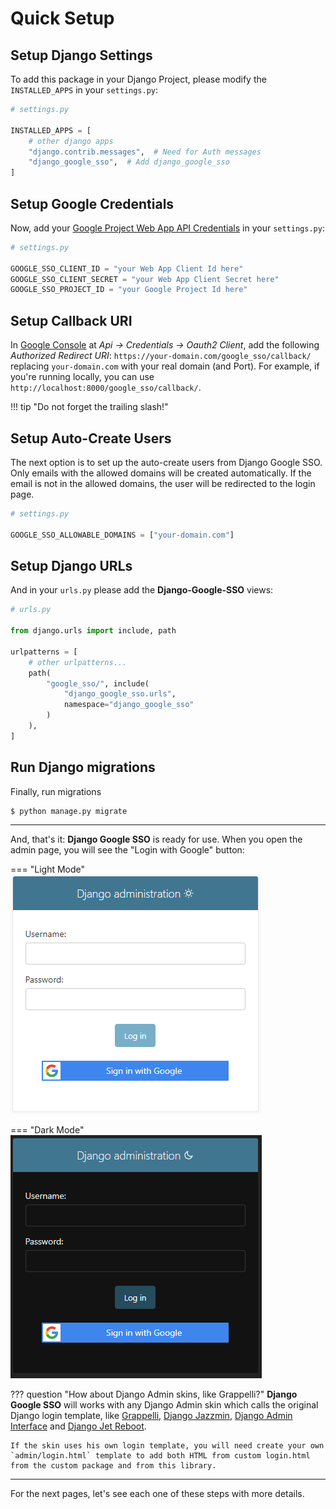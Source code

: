 # Quick Setup

## Setup Django Settings

To add this package in your Django Project, please modify the `INSTALLED_APPS` in your `settings.py`:

```python
# settings.py

INSTALLED_APPS = [
    # other django apps
    "django.contrib.messages",  # Need for Auth messages
    "django_google_sso",  # Add django_google_sso
]
```

## Setup Google Credentials

Now, add your [Google Project Web App API Credentials](https://console.cloud.google.com/apis/credentials) in your `settings.py`:

```python
# settings.py

GOOGLE_SSO_CLIENT_ID = "your Web App Client Id here"
GOOGLE_SSO_CLIENT_SECRET = "your Web App Client Secret here"
GOOGLE_SSO_PROJECT_ID = "your Google Project Id here"
```

## Setup Callback URI

In [Google Console](https://console.cloud.google.com/apis/credentials) at _Api -> Credentials -> Oauth2 Client_,
add the following _Authorized Redirect URI_: `https://your-domain.com/google_sso/callback/` replacing `your-domain.com` with your
real domain (and Port). For example, if you're running locally, you can use `http://localhost:8000/google_sso/callback/`.

!!! tip "Do not forget the trailing slash!"

## Setup Auto-Create Users

The next option is to set up the auto-create users from Django Google SSO. Only emails with the allowed domains will be
created automatically. If the email is not in the allowed domains, the user will be redirected to the login page.

```python
# settings.py

GOOGLE_SSO_ALLOWABLE_DOMAINS = ["your-domain.com"]
```

## Setup Django URLs

And in your `urls.py` please add the **Django-Google-SSO** views:

```python
# urls.py

from django.urls import include, path

urlpatterns = [
    # other urlpatterns...
    path(
        "google_sso/", include(
            "django_google_sso.urls",
            namespace="django_google_sso"
        )
    ),
]
```

## Run Django migrations

Finally, run migrations

```shell
$ python manage.py migrate
```

---

And, that's it: **Django Google SSO** is ready for use. When you open the admin page, you will see the "Login with Google" button:

=== "Light Mode"
    ![](images/django_login_with_google_light.png)

=== "Dark Mode"
    ![](images/django_login_with_google_dark.png)

??? question "How about Django Admin skins, like Grappelli?"
    **Django Google SSO** will works with any Django Admin skin which calls the original Django login template, like
    [Grappelli](https://github.com/sehmaschine/django-grappelli), [Django Jazzmin](https://github.com/farridav/django-jazzmin),
    [Django Admin Interface](https://github.com/fabiocaccamo/django-admin-interface) and [Django Jet Reboot](https://github.com/assem-ch/django-jet-reboot).

    If the skin uses his own login template, you will need create your own `admin/login.html` template to add both HTML from custom login.html from the custom package and from this library.

---

For the next pages, let's see each one of these steps with more details.
